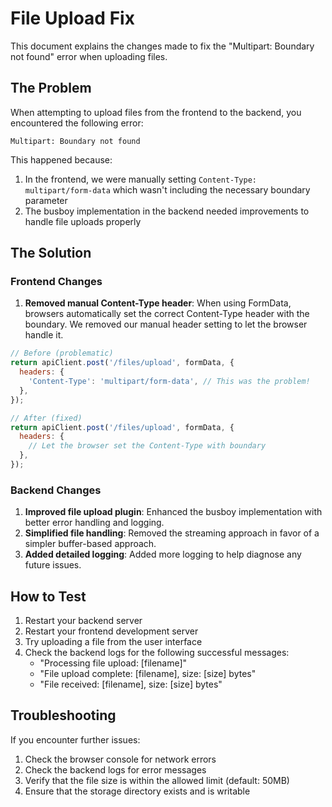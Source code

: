 # File Upload Fix

This document explains the changes made to fix the "Multipart: Boundary not found" error when uploading files.

## The Problem

When attempting to upload files from the frontend to the backend, you encountered the following error:

```
Multipart: Boundary not found
```

This happened because:
1. In the frontend, we were manually setting `Content-Type: multipart/form-data` which wasn't including the necessary boundary parameter
2. The busboy implementation in the backend needed improvements to handle file uploads properly

## The Solution

### Frontend Changes

1. **Removed manual Content-Type header**: When using FormData, browsers automatically set the correct Content-Type header with the boundary. We removed our manual header setting to let the browser handle it.

```javascript
// Before (problematic)
return apiClient.post('/files/upload', formData, {
  headers: {
    'Content-Type': 'multipart/form-data', // This was the problem!
  },
});

// After (fixed)
return apiClient.post('/files/upload', formData, {
  headers: {
    // Let the browser set the Content-Type with boundary
  },
});
```

### Backend Changes

1. **Improved file upload plugin**: Enhanced the busboy implementation with better error handling and logging.
2. **Simplified file handling**: Removed the streaming approach in favor of a simpler buffer-based approach.
3. **Added detailed logging**: Added more logging to help diagnose any future issues.

## How to Test

1. Restart your backend server
2. Restart your frontend development server
3. Try uploading a file from the user interface
4. Check the backend logs for the following successful messages:
   - "Processing file upload: [filename]"
   - "File upload complete: [filename], size: [size] bytes"
   - "File received: [filename], size: [size] bytes"

## Troubleshooting

If you encounter further issues:

1. Check the browser console for network errors
2. Check the backend logs for error messages
3. Verify that the file size is within the allowed limit (default: 50MB)
4. Ensure that the storage directory exists and is writable